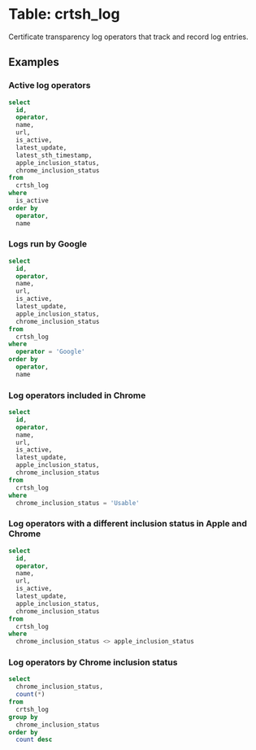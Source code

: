 # Table: crtsh_log

Certificate transparency log operators that track and record log entries.

## Examples

### Active log operators

```sql
select
  id,
  operator,
  name,
  url,
  is_active,
  latest_update,
  latest_sth_timestamp,
  apple_inclusion_status,
  chrome_inclusion_status
from
  crtsh_log
where
  is_active
order by
  operator,
  name
```

### Logs run by Google

```sql
select
  id,
  operator,
  name,
  url,
  is_active,
  latest_update,
  apple_inclusion_status,
  chrome_inclusion_status
from
  crtsh_log
where
  operator = 'Google'
order by
  operator,
  name
```

### Log operators included in Chrome

```sql
select
  id,
  operator,
  name,
  url,
  is_active,
  latest_update,
  apple_inclusion_status,
  chrome_inclusion_status
from
  crtsh_log
where
  chrome_inclusion_status = 'Usable'
```

### Log operators with a different inclusion status in Apple and Chrome

```sql
select
  id,
  operator,
  name,
  url,
  is_active,
  latest_update,
  apple_inclusion_status,
  chrome_inclusion_status
from
  crtsh_log
where
  chrome_inclusion_status <> apple_inclusion_status
```

### Log operators by Chrome inclusion status

```sql
select
  chrome_inclusion_status,
  count(*)
from
  crtsh_log
group by
  chrome_inclusion_status
order by
  count desc
```
